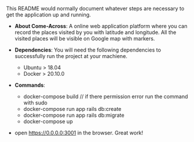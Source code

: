 This README would normally document whatever steps are necessary to get the application up and running.

- **About Come-Across**: A online web application platform where you can record the places visited by you with latitude and longitude. All the visited places will be visible on Google map with markers.

- **Dependencies**: You will need the following dependencies to successfully run the project at your machiene.
  - Ubuntu > 18.04
  - Docker > 20.10.0

- **Commands**:
  - docker-compose build // if there permission error run the command with sudo
  - docker-compose run app rails db:create
  - docker-compose run app rails db:migrate
  - docker-compose up

- open https://0.0.0.0:3001 in the browser. Great work!
